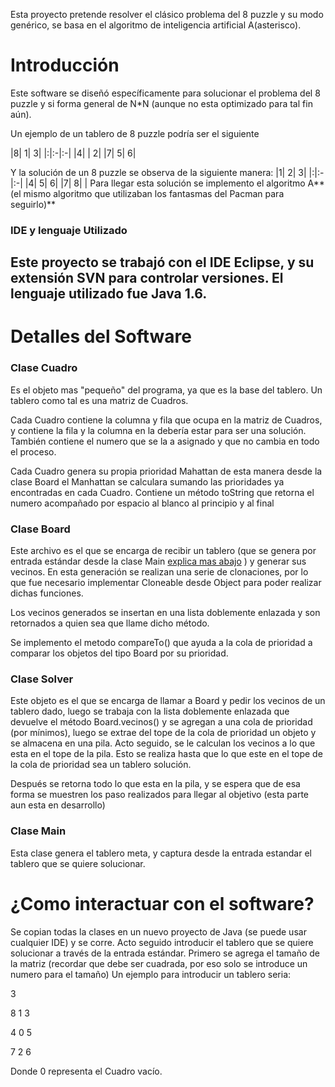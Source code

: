 Esta proyecto pretende resolver el clásico problema del 8 puzzle y su modo genérico, se basa en el algoritmo de inteligencia artificial A(asterisco).

# Introducción #
Este software se diseñó específicamente para solucionar el problema del 8 puzzle y si forma general de N\*N (aunque no esta optimizado para tal fin aún).

Un ejemplo de un tablero de 8 puzzle podría ser el siguiente

|8| 1| 3|
|:|:-|:-|
|4|  | 2|
|7| 5| 6|

Y la solución de un 8 puzzle se observa de la siguiente manera:
|1| 2| 3|
|:|:-|:-|
|4| 5| 6|
|7| 8|  |
Para llegar esta solución se implemento el algoritmo A**(el mismo algoritmo que utilizaban los fantasmas del Pacman para seguirlo)**

### IDE y lenguaje Utilizado ###
Este proyecto se trabajó con el IDE Eclipse, y su extensión SVN para controlar versiones. El lenguaje utilizado fue Java 1.6.
---

# Detalles del Software #

### Clase Cuadro ###
Es el objeto mas "pequeño" del programa, ya que es la base del tablero. Un tablero como tal es una matriz de Cuadros.

Cada Cuadro contiene la columna y fila que ocupa en la matriz de Cuadros, y contiene la fila y la columna en la debería estar para ser una solución. También contiene el numero que se la a asignado y que no cambia en todo el proceso.

Cada Cuadro genera su propia prioridad Mahattan de esta manera desde la clase Board el Manhattan se calculara sumando las prioridades ya encontradas en cada Cuadro. Contiene un método toString que retorna el numero acompañado por espacio al blanco al principio y al final

### Clase Board ###
Este archivo es el que se encarga de recibir un tablero (que se genera por entrada estándar desde la clase Main [explica mas abajo](se.md) ) y generar sus vecinos. En esta generación se realizan una serie de clonaciones, por lo que fue necesario implementar Cloneable desde Object para poder realizar dichas funciones.

Los vecinos generados se insertan en una lista doblemente enlazada y son retornados a quien sea que llame dicho método.

Se implemento el metodo compareTo() que ayuda a la cola de prioridad a comparar los objetos del tipo Board por su prioridad.

### Clase Solver ###
Este objeto es el que se encarga de llamar a Board y pedir los vecinos de un tablero dado, luego se trabaja con la lista doblemente enlazada que devuelve el método Board.vecinos() y se agregan a una cola de prioridad (por mínimos), luego se extrae del tope de la cola de prioridad un objeto y se almacena en una pila. Acto seguido, se le calculan los vecinos a lo que esta en el tope de la pila. Esto se realiza hasta que lo que este en el tope de la cola de prioridad sea un tablero solución.

Después se retorna todo lo que esta en la pila, y se espera que de esa forma se muestren los paso realizados para llegar al objetivo (esta parte aun esta en desarrollo)

### Clase Main ###
Esta clase genera el tablero meta, y captura desde la entrada estandar el tablero que se quiere solucionar.

# ¿Como interactuar con el software? #
Se copian todas la clases en un nuevo proyecto de Java (se puede usar cualquier IDE) y se corre. Acto seguido introducir el tablero que se quiere solucionar a través de la entrada estándar. Primero se agrega el tamaño de la matriz (recordar que debe ser cuadrada, por eso solo se introduce un numero para el tamaño)
Un ejemplo para introducir un tablero seria:

3<p>
8 1 3 <p>
4 0 5 <p>
7 2 6 <p>

Donde 0 representa el Cuadro vacío.<br>
<br>
<br>
<br>
<br>
<br>
